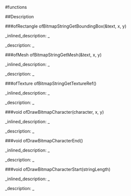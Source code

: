 #functions

##Description





<!----------------------------------------------------------------------------->

###ofRectangle ofBitmapStringGetBoundingBox(&text, x, y)

<!--
_syntax: ofBitmapStringGetBoundingBox(&text, x, y)_
_name: ofBitmapStringGetBoundingBox_
_returns: ofRectangle_
_returns_description: _
_parameters: const string &text, int x, int y_
_version_started: _
_version_deprecated: _
_summary: _
_constant: False_
_static: False_
_visible: True_
_advanced: False_
-->

_inlined_description: _







_description: _







<!----------------------------------------------------------------------------->

###ofMesh ofBitmapStringGetMesh(&text, x, y)

<!--
_syntax: ofBitmapStringGetMesh(&text, x, y)_
_name: ofBitmapStringGetMesh_
_returns: ofMesh_
_returns_description: _
_parameters: const string &text, int x, int y_
_version_started: _
_version_deprecated: _
_summary: _
_constant: False_
_static: False_
_visible: True_
_advanced: False_
-->

_inlined_description: _







_description: _







<!----------------------------------------------------------------------------->

###ofTexture ofBitmapStringGetTextureRef()

<!--
_syntax: ofBitmapStringGetTextureRef()_
_name: ofBitmapStringGetTextureRef_
_returns: ofTexture_
_returns_description: _
_parameters: _
_version_started: _
_version_deprecated: _
_summary: _
_constant: False_
_static: False_
_visible: True_
_advanced: False_
-->

_inlined_description: _







_description: _







<!----------------------------------------------------------------------------->

###void ofDrawBitmapCharacter(character, x, y)

<!--
_syntax: ofDrawBitmapCharacter(character, x, y)_
_name: ofDrawBitmapCharacter_
_returns: void_
_returns_description: _
_parameters: int character, int x, int y_
_version_started: _
_version_deprecated: _
_summary: _
_constant: False_
_static: False_
_visible: True_
_advanced: False_
-->

_inlined_description: _







_description: _







<!----------------------------------------------------------------------------->

###void ofDrawBitmapCharacterEnd()

<!--
_syntax: ofDrawBitmapCharacterEnd()_
_name: ofDrawBitmapCharacterEnd_
_returns: void_
_returns_description: _
_parameters: _
_version_started: _
_version_deprecated: _
_summary: _
_constant: False_
_static: False_
_visible: True_
_advanced: False_
-->

_inlined_description: _







_description: _







<!----------------------------------------------------------------------------->

###void ofDrawBitmapCharacterStart(stringLength)

<!--
_syntax: ofDrawBitmapCharacterStart(stringLength)_
_name: ofDrawBitmapCharacterStart_
_returns: void_
_returns_description: _
_parameters: int stringLength_
_version_started: _
_version_deprecated: _
_summary: _
_constant: False_
_static: False_
_visible: True_
_advanced: False_
-->

_inlined_description: _







_description: _







<!----------------------------------------------------------------------------->

